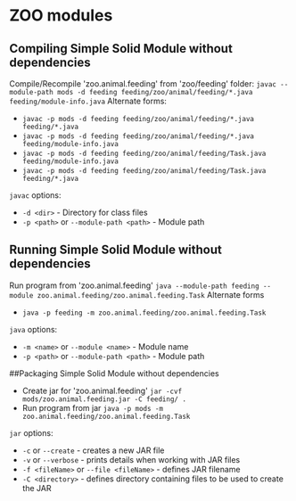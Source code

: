 # ZOO modules

## Compiling Simple Solid Module without dependencies
Compile/Recompile 'zoo.animal.feeding' from 'zoo/feeding' folder:
`javac --module-path mods -d feeding feeding/zoo/animal/feeding/*.java feeding/module-info.java`
Alternate forms:
* `javac -p mods -d feeding feeding/zoo/animal/feeding/*.java feeding/*.java`
* `javac -p mods -d feeding feeding/zoo/animal/feeding/*.java feeding/module-info.java`
* `javac -p mods -d feeding feeding/zoo/animal/feeding/Task.java feeding/module-info.java`
* `javac -p mods -d feeding feeding/zoo/animal/feeding/Task.java feeding/*.java`

`javac` options:
* `-d <dir>` - Directory for class files
* `-p <path>` or `--module-path <path>` - Module path

## Running Simple Solid Module without dependencies
Run program from 'zoo.animal.feeding'
`java --module-path feeding --module zoo.animal.feeding/zoo.animal.feeding.Task`
Alternate forms
* `java -p feeding -m zoo.animal.feeding/zoo.animal.feeding.Task`

`java` options:
* `-m <name>` or  `--module <name>` - Module name
* `-p <path>` or `--module-path <path>` - Module path

##Packaging Simple Solid Module without dependencies
* Create jar for 'zoo.animal.feeding'
`jar -cvf mods/zoo.animal.feeding.jar -C feeding/ .`
* Run program from jar
`java -p mods -m zoo.animal.feeding/zoo.animal.feeding.Task`

`jar` options:
* `-c` or `--create` - creates a new JAR file
* `-v` or `--verbose`  - prints details when working with JAR files
* `-f <fileName>` or `--file <fileName>` - defines JAR filename
* `-C <directory>`  - defines directory containing files to be used to create the JAR
